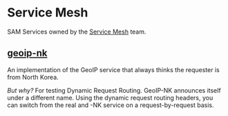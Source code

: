 # Service Mesh
SAM Services owned by the [Service Mesh](https://gus.lightning.force.com/one/one.app#/sObject/0F9B0000000Cgm7KAC/view) team.

## [geoip-nk](https://git.soma.salesforce.com/sam/manifests/blob/master/apps/team/service-mesh/geoip-nk/manifest.yaml)
An implementation of the GeoIP service that always thinks the requester is from North Korea.

*But why?* For testing Dynamic Request Routing. GeoIP-NK announces itself under a different name. Using the dynamic request
routing headers, you can switch from the real and -NK service on a request-by-request basis.